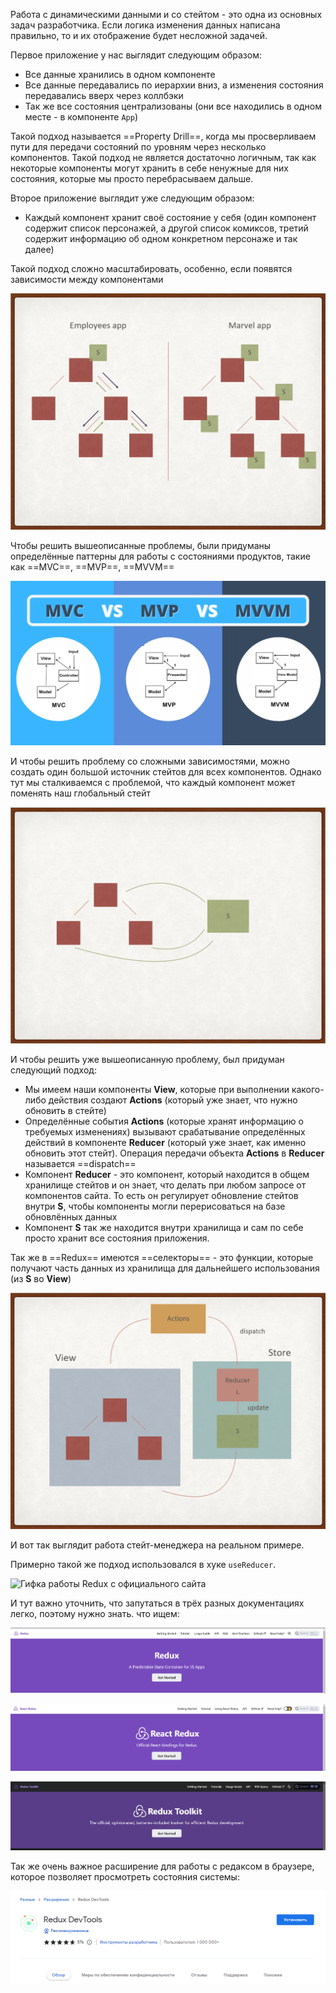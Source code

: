 
Работа с динамическими данными и со стейтом - это одна из основных задач разработчика. Если логика изменения данных написана правильно, то и их отображение будет несложной задачей.

Первое приложение у нас выглядит следующим образом:
- Все данные хранились в одном компоненте
- Все данные передавались по иерархии вниз, а изменения состояния передавались вверх через коллбэки
- Так же все состояния централизованы (они все находились в одном месте - в компоненте `App`)

Такой подход называется ==Property Drill==, когда мы просверливаем пути для передачи состояний по уровням через несколько компонентов. Такой подход не является достаточно логичным, так как некоторые компоненты могут хранить в себе ненужные для них состояния, которые мы просто перебрасываем дальше.

Второе приложение выглядит уже следующим образом:
- Каждый компонент хранит своё состояние у себя (один компонент содержит список персонажей, а другой список комиксов, третий содержит информацию об одном конкретном персонаже и так далее)

Такой подход сложно масштабировать, особенно, если появятся зависимости между компонентами

![](_png/Pasted%20image%2020230318101811.png)

Чтобы решить вышеописанные проблемы, были придуманы определённые паттерны для работы с состояниями продуктов, такие как ==MVC==, ==MVP==, ==MVVM==

![](_png/Pasted%20image%2020230212185836.png)

И чтобы решить проблему со сложными зависимостями, можно создать один большой источник стейтов для всех компонентов. Однако тут мы сталкиваемся с проблемой, что каждый компонент может поменять наш глобальный стейт

![](_png/Pasted%20image%2020230318101815.png)

И чтобы решить уже вышеописанную проблему, был придуман следующий подход:
- Мы имеем наши компоненты **View**, которые при выполнении какого-либо действия создают **Actions** (который уже знает, что нужно обновить в стейте)
- Определённые события **Actions** (которые хранят информацию о требуемых изменениях) вызывают срабатывание определённых действий в компоненте **Reducer** (который уже знает, как именно обновить этот стейт). Операция передачи объекта **Actions** в **Reducer** называется ==dispatch==
- Компонент **Reducer** - это компонент, который находится в общем хранилище стейтов и он знает, что делать при любом запросе от компонентов сайта. То есть он регулирует обновление стейтов внутри **S**, чтобы компоненты могли перерисоваться на базе обновлённых данных
- Компонент **S** так же находится внутри хранилища и сам по себе просто хранит все состояния приложения. 

Так же в ==Redux== имеются ==селекторы== - это функции, которые получают часть данных из хранилища для дальнейшего использования (из **S** во **View**)

![](_png/Pasted%20image%2020230318101825.png)

И вот так выглядит работа стейт-менеджера на реальном примере.

Примерно такой же подход использовался в хуке `useReducer`.

![Гифка работы Redux с официального сайта](https://d33wubrfki0l68.cloudfront.net/01cc198232551a7e180f4e9e327b5ab22d9d14e7/b33f4/assets/images/reduxdataflowdiagram-49fa8c3968371d9ef6f2a1486bd40a26.gif)

И тут важно уточнить, что запутаться в трёх разных документациях легко, поэтому нужно знать. что ищем:

![](_png/Pasted%20image%2020230212192629.png)

![](_png/Pasted%20image%2020230212192623.png)

![](_png/Pasted%20image%2020230212192633.png)

Так же очень важное расширение для работы с редаксом в браузере, которое позволяет просмотреть состояния системы:

![](_png/Pasted%20image%2020230212192921.png)